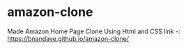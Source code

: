 # amazon-clone
Made Amazon Home Page Clone Using Html and CSS link -: https://bnandave.github.io/amazon-clone/
